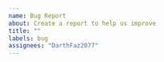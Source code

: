 ```yaml
---
name: Bug Report
about: Create a report to help us improve
title: ""
labels: bug
assignees: "DarthFaz2077"
---
```

